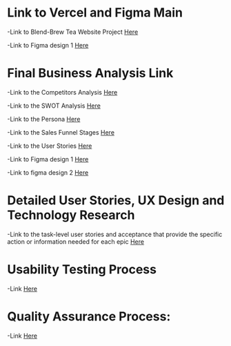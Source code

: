 # Link to Vercel and Figma Main

-Link to Blend-Brew Tea Website Project [Here](https://is-218-final-beta.vercel.app/)

-Link to Figma design 1 [Here](https://www.figma.com/file/C4rDJpr1dSmhsEmYPrFntX/design-1-(Copy)?type=design&node-id=0-1&mode=design&t=wHVgAWJDciTYN6rp-0)

# Final Business Analysis Link

-Link to the Competitors Analysis [Here](COMPETITOR-ANALYSIS.md) 

-Link to the SWOT Analysis [Here](SWOT-ANAlYSIS.md)

-Link to the Persona [Here](PERSONA.md)

-Link to the Sales Funnel Stages [Here](SALES-FUNNEL.md)

-Link to the User Stories [Here](userstories.md)

-Link to Figma design 1 [Here](https://www.figma.com/file/C4rDJpr1dSmhsEmYPrFntX/design-1-(Copy)?type=design&node-id=0-1&mode=design&t=wHVgAWJDciTYN6rp-0)

-Link to figma design 2 [Here](https://www.figma.com/file/lX4OHgOanpyhoJeVHr2btM/design-1?type=design&mode=design&t=u44seko83zk2h2v8-0)

# Detailed User Stories, UX Design and Technology Research

-Link to the task-level user stories and acceptance that provide the specific action or information needed for each epic [Here](Task-level-user-stories.md)

# Usability Testing Process 
-Link [Here](markdown.md)



# Quality Assurance Process: 

-Link [Here](Quality-Assurance-Process.md)


